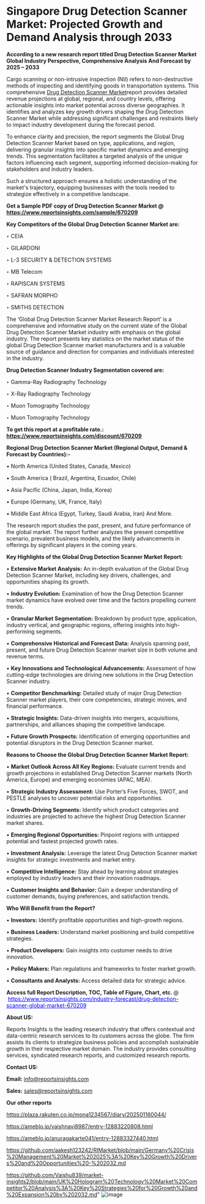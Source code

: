 # Singapore Drug Detection Scanner Market: Projected Growth and Demand Analysis through 2033

<strong>According to a new research report titled Drug Detection Scanner Market Global Industry Perspective, Comprehensive Analysis And Forecast by 2025 – 2033</strong>

Cargo scanning or non-intrusive inspection (NII) refers to non-destructive methods of inspecting and identifying goods in transportation systems. This comprehensive <a href=https://www.reportsinsights.com/sample/670209>Drug Detection Scanner Market</a>report provides detailed revenue projections at global, regional, and country levels, offering actionable insights into market potential across diverse geographies. It identifies and analyzes key growth drivers shaping the Drug Detection Scanner Market while addressing significant challenges and restraints likely to impact industry development during the forecast period.

To enhance clarity and precision, the report segments the Global Drug Detection Scanner Market based on type, applications, and region, delivering granular insights into specific market dynamics and emerging trends. This segmentation facilitates a targeted analysis of the unique factors influencing each segment, supporting informed decision-making for stakeholders and industry leaders.

Such a structured approach ensures a holistic understanding of the market's trajectory, equipping businesses with the tools needed to strategize effectively in a competitive landscape.

<strong>Get a Sample PDF copy of Drug Detection Scanner Market </strong><strong>@<a href=https://www.reportsinsights.com/sample/670209 style=color:#0000ff;> https://www.reportsinsights.com/sample/670209</a></strong></font>

<strong>Key Competitors of the Global Drug Detection Scanner Market are:</strong>

‣ CEIA

‣ GILARDONI

‣ L-3 SECURITY & DETECTION SYSTEMS

‣ MB Telecom

‣ RAPISCAN SYSTEMS

‣ SAFRAN MORPHO

‣ SMITHS DETECTION

The ‘Global Drug Detection Scanner Market Research Report’ is a comprehensive and informative study on the current state of the Global Drug Detection Scanner Market industry with emphasis on the global industry. The report presents key statistics on the market status of the global Drug Detection Scanner market manufacturers and is a valuable source of guidance and direction for companies and individuals interested in the industry.

<strong>Drug Detection Scanner Industry Segmentation covered are:</strong>

‣ Gamma-Ray Radiography Technology

‣ X-Ray Radiography Technology

‣ Muon Tomography Technology

‣ Muon Tomography Technology

<strong>To get this report at a profitable rate.: <a href=https://www.reportsinsights.com/discount/670209 style=color:#0000ff;>https://www.reportsinsights.com/discount/670209</a></strong></font>

<strong>Regional Drug Detection Scanner Market (Regional Output, Demand &amp; Forecast by Countries):-</strong>

• North America (United States, Canada, Mexico)

• South America ( Brazil, Argentina, Ecuador, Chile)

• Asia Pacific (China, Japan, India, Korea)

• Europe (Germany, UK, France, Italy)

• Middle East Africa (Egypt, Turkey, Saudi Arabia, Iran) And More.

The research report studies the past, present, and future performance of the global market. The report further analyzes the present competitive scenario, prevalent business models, and the likely advancements in offerings by significant players in the coming years.

<strong>Key Highlights of the Global Drug Detection Scanner Market Report:</strong>

• <strong>Extensive Market Analysis:</strong> An in-depth evaluation of the Global Drug Detection Scanner Market, including key drivers, challenges, and opportunities shaping its growth.

• <strong>Industry Evolution:</strong> Examination of how the Drug Detection Scanner market dynamics have evolved over time and the factors propelling current trends.

• <strong>Granular Market Segmentation:</strong> Breakdown by product type, application, industry vertical, and geographic regions, offering insights into high-performing segments.

• <strong>Comprehensive Historical and Forecast Data:</strong> Analysis spanning past, present, and future Drug Detection Scanner market size in both volume and revenue terms.

• <strong>Key Innovations and Technological Advancements:</strong> Assessment of how cutting-edge technologies are driving new solutions in the Drug Detection Scanner industry.

• <strong>Competitor Benchmarking:</strong> Detailed study of major Drug Detection Scanner market players, their core competencies, strategic moves, and financial performance.

• <strong>Strategic Insights:</strong> Data-driven insights into mergers, acquisitions, partnerships, and alliances shaping the competitive landscape.

• <strong>Future Growth Prospects:</strong> Identification of emerging opportunities and potential disruptors in the Drug Detection Scanner market.

<strong>Reasons to Choose the Global Drug Detection Scanner Market Report:</strong>

• <strong>Market Outlook Across All Key Regions:</strong> Evaluate current trends and growth projections in established Drug Detection Scanner markets (North America, Europe) and emerging economies (APAC, MEA).

• <strong>Strategic Industry Assessment:</strong> Use Porter’s Five Forces, SWOT, and PESTLE analyses to uncover potential risks and opportunities.

• <strong>Growth-Driving Segments:</strong> Identify which product categories and industries are projected to achieve the highest Drug Detection Scanner market shares.

• <strong>Emerging Regional Opportunities:</strong> Pinpoint regions with untapped potential and fastest projected growth rates.

• <strong>Investment Analysis:</strong> Leverage the latest Drug Detection Scanner market insights for strategic investments and market entry.

• <strong>Competitive Intelligence:</strong> Stay ahead by learning about strategies employed by industry leaders and their innovation roadmaps.

• <strong>Customer Insights and Behavior:</strong> Gain a deeper understanding of customer demands, buying preferences, and satisfaction trends.

<strong>Who Will Benefit from the Report?</strong>

• <strong>Investors:</strong> Identify profitable opportunities and high-growth regions.

• <strong>Business Leaders:</strong> Understand market positioning and build competitive strategies.

• <strong>Product Developers:</strong> Gain insights into customer needs to drive innovation.

• <strong>Policy Makers:</strong> Plan regulations and frameworks to foster market growth.

• <strong>Consultants and Analysts:</strong> Access detailed data for strategic advice.
</ul>
<strong>Access full Report Description, TOC, Table of Figure, Chart, etc. </strong>@  <a href=https://www.reportsinsights.com/industry-forecast/drug-detection-scanner-global-market-670209 style=color:#0000ff;>https://www.reportsinsights.com/industry-forecast/drug-detection-scanner-global-market-670209</a></font>

<strong><strong>About US</strong>:</strong>

Reports Insights is the leading research industry that offers contextual and data-centric research services to its customers across the globe. The firm assists its clients to strategize business policies and accomplish sustainable growth in their respective market domain. The industry provides consulting services, syndicated research reports, and customized research reports.

<strong>Contact US:</strong>

<p class=""""><b>Email:</b> <a href=mailto:info@reportsinsights.com>info@reportsinsights.com</a></p>
<p class=""""><b>Sales:</b> <a href=mailto:sales@reportsinsights.com>sales@reportsinsights.com</a></p>

<strong>Our other reports</strong>

<a href=https://plaza.rakuten.co.jp/mona1234567/diary/202501160044/>https://plaza.rakuten.co.jp/mona1234567/diary/202501160044/</a>

<a href=https://ameblo.jp/vaishnavi8987/entry-12883220808.html>https://ameblo.jp/vaishnavi8987/entry-12883220808.html</a>

<a href=https://ameblo.jp/anuragakarte041/entry-12883327440.html>https://ameblo.jp/anuragakarte041/entry-12883327440.html</a>

<a href=https://github.com/aakesh123242/RIMarket/blob/main/Germany%20Crisis%20Management%20Market%202025%3A%20Key%20Growth%20Drivers%20and%20Opportunities%20-%202032.md>https://github.com/aakesh123242/RIMarket/blob/main/Germany%20Crisis%20Management%20Market%202025%3A%20Key%20Growth%20Drivers%20and%20Opportunities%20-%202032.md</a>

<a href=https://github.com/Vaishu839/market-insights2/blob/main/UK%20Hologram%20Technology%20Market%20Competitor%20Analysis%3A%20Key%20Strategies%20for%20Growth%20and%20Expansion%20by%202032.md>https://github.com/Vaishu839/market-insights2/blob/main/UK%20Hologram%20Technology%20Market%20Competitor%20Analysis%3A%20Key%20Strategies%20for%20Growth%20and%20Expansion%20by%202032.md</a>"
![image](https://github.com/user-attachments/assets/b60dbd81-5a5c-4b99-af4f-2aa19d9d299f)
